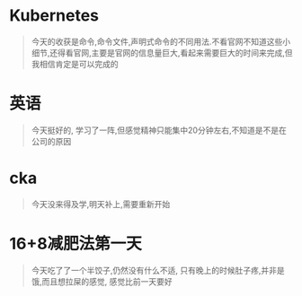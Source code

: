 # Kubernetes
> 今天的收获是命令,命令文件,声明式命令的不同用法.不看官网不知道这些小细节,还得看官网,主要是官网的信息量巨大,看起来需要巨大的时间来完成,但我相信肯定是可以完成的
# 英语
> 今天挺好的, 学习了一阵,但感觉精神只能集中20分钟左右,不知道是不是在公司的原因
# cka
> 今天没来得及学,明天补上,需要重新开始
# 16+8减肥法第一天
> 今天吃了了一个半饺子,仍然没有什么不适, 只有晚上的时候肚子疼,并非是饿,而且想拉屎的感觉, 感觉比前一天要好
